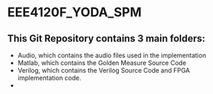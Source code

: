 # EEE4120F_YODA_SPM

## This Git Repository contains 3 main folders:
* Audio, which contains the audio files used in the implementation
* Matlab, which contains the Golden Measure Source Code
*  Verilog, which contains the Verilog Source Code and FPGA implementation code.
*  
